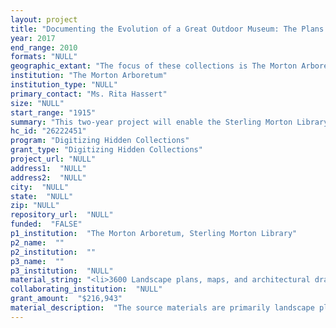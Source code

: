 ```yaml
--- 
layout: project 
title: "Documenting the Evolution of a Great Outdoor Museum: The Plans and Images behind Building, Shaping, and Developing The Morton Arboretum"
year: 2017
end_range: 2010
formats: "NULL"
geographic_extant: "The focus of these collections is The Morton Arboretum in Lisle, Illinois. At the time of the Arboretum’s founding in 1922, the area was largely rural. After decades of (sub)urbanization, the Arboretum is now a green oasis of 1,700 acres ringed by expressways, highways, and suburban communities."
institution: "The Morton Arboretum"
institution_type: "NULL"
primary_contact: "Ms. Rita Hassert"
size: "NULL"
start_range: "1915"
summary: "This two-year project will enable the Sterling Morton Library of The Morton Arboretum to digitize over 7,000 plans, maps, and photographic images that document the creation and evolution of the Arboretum’s landscapes, buildings, and grounds since its founding in 1922. These materials will be made publicly available through ACORN, the Arboretum’s web-based collection management system; this platform supports scholarship and the creation of new knowledge by providing rich, meaningful context for the Library’s collections. CLIR funding would allow us to purchase large-format digitization equipment; hire staff to manage the project, digitize objects, curate online exhibitions, and create metadata / contextual materials; and identify and coordinate with scholars for a capstone event. The Arboretum's prominence as a long-standing regional institution, combined with the completeness of these collections in documenting the transformation of the Arboretum over time, makes this project a valuable resource for local historians, landscape architects, and land use planners."
hc_id: "26222451"
program: "Digitizing Hidden Collections"
grant_type: "Digitizing Hidden Collections"
project_url: "NULL"
address1:  "NULL"
address2:  "NULL"
city:  "NULL"
state:  "NULL"
zip: "NULL"
repository_url:  "NULL"
funded:  "FALSE"
p1_institution:  "The Morton Arboretum, Sterling Morton Library"
p2_name:  ""
p2_institution:  ""
p3_name:  ""
p3_institution:  "NULL"
material_string: "<li>3600 Landscape plans, maps, and architectural drawings</li>"
collaborating_institution:  "NULL"
grant_amount:  "$216,943"
material_description:  "The source materials are primarily landscape plans, maps, and architectural drawings created by Arboretum staff; a smaller number were created by outside designers, architects, and consultants. As the Arboretum completed these projects—designing gardens, planning accessioned plant collections, digging lakes, building trails / roads, and constructing buildings—the plans were stored in various locations throughout the grounds. In 1990, the Research department launched an effort to gather all the plans and maps. During this time, a basic finding aid following modified cataloging rules was created to classify and identify the collection. With staff changes and program realignments, the collection came under the purview of the Sterling Morton Library. The landscape design collection begins with our first landscape architect, O.C. Simonds, and continues through successive generations of architects and designers at the Arboretum. The architectural plan collection begins prior to the establishment of the Arboretum with Holabird & Root’s plan for Thornhill, home of the Arboretum’s founder Joy Morton. The acquisition and organization of plans for new buildings and building renovations continue through the decades to contemporary projects. These plans and associated images illustrate almost 100 years of landscape architecture, land use planning, and site development conducted on the Arboretum grounds. The collection of historic images (glass lantern slides, negatives and slides) further illuminate the development of the Arboretum. Through the decades, Arboretum staff captured images of the changing landscape and the scope of the living collections; these images add vital context to understanding the development of a great outdoor museum."
---
```


